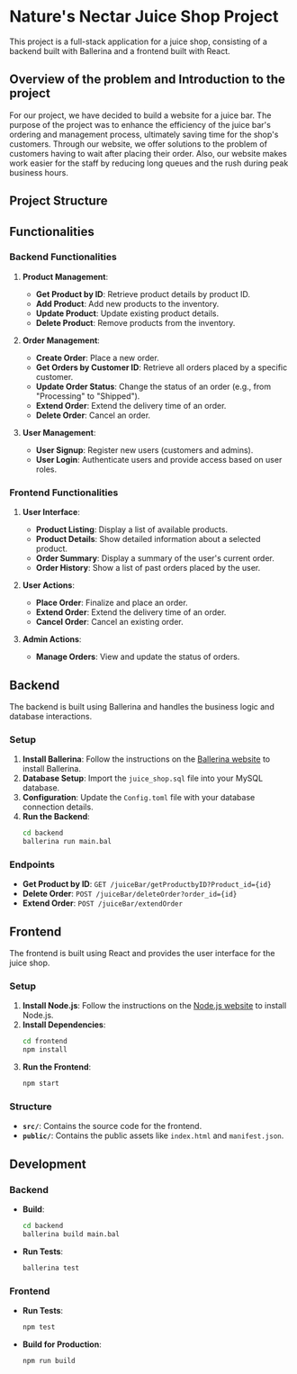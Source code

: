 # Nature's Nectar Juice Shop Project

This project is a full-stack application for a juice shop, consisting of a backend built with Ballerina and a frontend built with React.

## Overview of the problem and Introduction to the project
For our project, we have decided to build a website for a juice bar. The purpose of the project was to enhance the efficiency of the juice bar's ordering and management process, ultimately saving time for the shop's customers. Through our website, we offer solutions to the problem of customers having to wait after placing their order. Also, our website makes work easier for the staff by reducing long queues and the rush during peak business hours.

## Project Structure

## Functionalities

### Backend Functionalities
1. **Product Management**:
   - **Get Product by ID**: Retrieve product details by product ID.
   - **Add Product**: Add new products to the inventory.
   - **Update Product**: Update existing product details.
   - **Delete Product**: Remove products from the inventory.

2. **Order Management**:
   - **Create Order**: Place a new order.
   - **Get Orders by Customer ID**: Retrieve all orders placed by a specific customer.
   - **Update Order Status**: Change the status of an order (e.g., from "Processing" to "Shipped").
   - **Extend Order**: Extend the delivery time of an order.
   - **Delete Order**: Cancel an order.

3. **User Management**:
   - **User Signup**: Register new users (customers and admins).
   - **User Login**: Authenticate users and provide access based on user roles.

### Frontend Functionalities
1. **User Interface**:
   - **Product Listing**: Display a list of available products.
   - **Product Details**: Show detailed information about a selected product.
   - **Order Summary**: Display a summary of the user's current order.
   - **Order History**: Show a list of past orders placed by the user.

2. **User Actions**:
   - **Place Order**: Finalize and place an order.
   - **Extend Order**: Extend the delivery time of an order.
   - **Cancel Order**: Cancel an existing order.

3. **Admin Actions**:
   - **Manage Orders**: View and update the status of orders.
  

## Backend

The backend is built using Ballerina and handles the business logic and database interactions.

### Setup

1. **Install Ballerina**: Follow the instructions on the [Ballerina website](https://ballerina.io/downloads/) to install Ballerina.
2. **Database Setup**: Import the `juice_shop.sql` file into your MySQL database.
3. **Configuration**: Update the `Config.toml` file with your database connection details.
4. **Run the Backend**:
    ```sh
    cd backend
    ballerina run main.bal
    ```

### Endpoints

- **Get Product by ID**: `GET /juiceBar/getProductbyID?Product_id={id}`
- **Delete Order**: `POST /juiceBar/deleteOrder?order_id={id}`
- **Extend Order**: `POST /juiceBar/extendOrder`

## Frontend

The frontend is built using React and provides the user interface for the juice shop.

### Setup

1. **Install Node.js**: Follow the instructions on the [Node.js website](https://nodejs.org/) to install Node.js.
2. **Install Dependencies**:
    ```sh
    cd frontend
    npm install
    ```
3. **Run the Frontend**:
    ```sh
    npm start
    ```

### Structure

- **`src/`**: Contains the source code for the frontend.
- **`public/`**: Contains the public assets like `index.html` and `manifest.json`.

## Development

### Backend

- **Build**: 
    ```sh
    cd backend
    ballerina build main.bal
    ```
- **Run Tests**:
    ```sh
    ballerina test
    ```

### Frontend

- **Run Tests**:
    ```sh
    npm test
    ```
- **Build for Production**:
    ```sh
    npm run build
    ```

